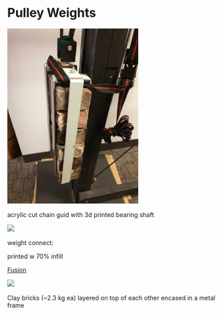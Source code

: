 # Pulley Weights
<img src="https://github.com/UniKlo/PaintBot/blob/master/img_gif/pulley%20weights.jpg" height="400px"/>


acrylic cut chain guid with 3d printed bearing  shaft

<img src="https://imgur.com/XQz3el3.jpg" width="200">

weight connect:

printed w 70% infill 

[Fusion](https://a360.co/2piFbqn)

<img src="https://imgur.com/0aqqdF9.jpg" width="200">

Clay bricks (~2.3 kg ea) layered on top of each other encased in a metal frame
